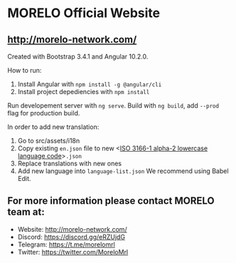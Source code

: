 # MORELO Official Website

## http://morelo-network.com/

Created with Bootstrap 3.4.1 and Angular 10.2.0.

How to run:
1. Install Angular with `npm install -g @angular/cli`
2. Install project depediencies with `npm install`

Run developement server with `ng serve`.
Build with `ng build`, add `--prod` flag for production build.

In order to add new translation:
1. Go to src/assets/i18n
2. Copy existing `en.json` file to new <[ISO 3166-1 alpha-2 lowercase language code](https://en.wikipedia.org/wiki/ISO_3166-1_alpha-2)>`.json`
3. Replace translations with new ones
4. Add new language into `language-list.json`
We recommend using Babel Edit.

## For more information please contact MORELO team at:

- Website: http://morelo-network.com/
- Discord: https://discord.gg/eRZUjdG
- Telegram: https://t.me/morelomrl
- Twitter:  https://twitter.com/MoreloMrl
